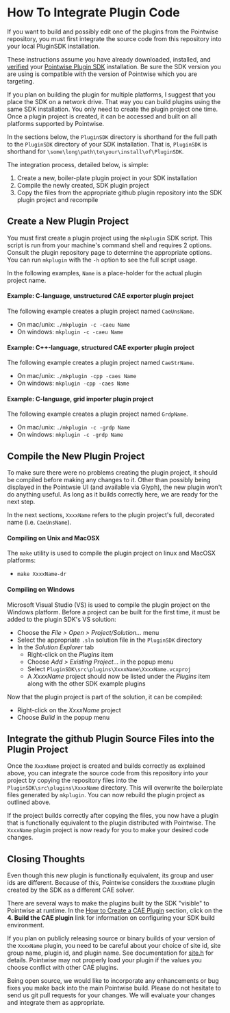 # How To Integrate Plugin Code

If you want to build and possibly edit one of the plugins from the Pointwise 
repository, you must first integrate the source code from this repository into 
your local PluginSDK installation.

These instructions assume you have already downloaded, installed, and 
[verified][SDKdocs] your [Pointwise Plugin SDK][SDKdownload] installation. Be 
sure the SDK version you are using is compatible with the version of Pointwise 
which you are targeting.

If you plan on building the plugin for multiple platforms, I suggest that you 
place the SDK on a network drive. That way you can build plugins using the same 
SDK installation. You only need to create the plugin project one time. Once a 
plugin project is created, it can be accessed and built on all platforms 
supported by Pointwise.

In the sections below, the `PluginSDK` directory is shorthand for the full path 
to the `PluginSDK` directory of your SDK installation. That is, `PluginSDK` 
is shorthand for `\some\long\path\to\your\install\of\PluginSDK`.

The integration process, detailed below, is simple:
1. Create a new, boiler-plate plugin project in your SDK installation
1. Compile the newly created, SDK plugin project
1. Copy the files from the appropriate github plugin repository into the
   SDK plugin project and recompile

## Create a New Plugin Project
You must first create a plugin project using the `mkplugin` SDK script. This 
script is run from your machine's command shell and requires 2 options. Consult 
the plugin repository page to determine the appropriate options. You can run 
`mkplugin` with the `-h` option to see the full script usage.

In the following examples, `Name` is a place-holder for the actual plugin 
project name.

#### Example: C-language, unstructured CAE exporter plugin project
The following example creates a plugin project named `CaeUnsName`.
* On mac/unix: `./mkplugin -c -caeu Name`
* On windows: `mkplugin -c -caeu Name`

#### Example: C++-language, structured CAE exporter plugin project
The following example creates a plugin project named `CaeStrName`.
* On mac/unix: `./mkplugin -cpp -caes Name`
* On windows: `mkplugin -cpp -caes Name`

#### Example: C-language, grid importer plugin project
The following example creates a plugin project named `GrdpName`.
* On mac/unix: `./mkplugin -c -grdp Name`
* On windows: `mkplugin -c -grdp Name`

## Compile the New Plugin Project
To make sure there were no problems creating the plugin project, it should be 
compiled before making any changes to it. Other than possibly being displayed in the 
Pointwsie UI (and available via Glyph), the new plugin won't do anything useful. 
As long as it builds correctly here, we are ready for the next step.

In the next sections, `XxxxName` refers to the plugin project's full, decorated 
name (i.e. `CaeUnsName`).

#### Compiling on Unix and MacOSX
The `make` utility is used to compile the plugin project on linux and MacOSX
platforms:
* `make XxxxName-dr`

#### Compiling on Windows
Microsoft Visual Studio (VS) is used to compile the plugin project on the 
Windows platform. Before a project can be built for the first time, it must be 
added to the plugin SDK's VS solution:
* Choose the *File &gt; Open &gt; Project/Solution...* menu
* Select the appropriate `.sln` solution file in the `PluginSDK` directory
* In the *Solution Explorer* tab
  * Right-click on the *Plugins* item
  * Choose *Add &gt; Existing Project...* in the popup menu
  * Select `PluginSDK\src\plugins\XxxxName\XxxxName.vcxproj`
  * A *XxxxName* project should now be listed under the *Plugins* item 
    along with the other SDK example plugins

Now that the plugin project is part of the solution, it can be compiled:
* Right-click on the *XxxxName* project
* Choose *Build* in the popup menu

## Integrate the github Plugin Source Files into the Plugin Project
Once the `XxxxName` project is created and builds correctly as explained above, 
you can integrate the source code from this repository into your project by 
copying the repository files into the `PluginSDK\src\plugins\XxxxName` directory.
This will overwrite the boilerplate files generated by `mkplugin`. You can now 
rebuild the plugin project as outlined above.

If the project builds correctly after copying the files, you now have a plugin 
that is functionally equivalent to the plugin distributed with Pointwise. 
The `XxxxName` plugin project is now ready for you to make your desired code 
changes.

## Closing Thoughts
Even though this new plugin is functionally equivalent, its group and user ids
are different. Because of this, Pointwise considers the `XxxxName` plugin 
created by the SDK as a different CAE solver.

There are several ways to make the plugins built by the SDK "visible" to 
Pointwise at runtime. In the [How to Create a CAE Plugin][SDKbuild] section, 
click on the **4. Build the CAE plugin** link for information on configuring 
your SDK build environment.

If you plan on publicly releasing source or binary builds of your version of 
the `XxxxName` plugin, you need to be careful about your choice of site id, site 
group name, plugin id, and plugin name. See documentation for [site.h][SDKsite.H] 
for details. Pointwise may not properly load your plugin if the values you 
choose conflict with other CAE plugins.

Being open source, we would like to incorporate any enhancements or bug fixes 
you make back into the main Pointwise build. Please do not hesitate to send us 
git pull requests for your changes. We will evaluate your changes and integrate 
them as appropriate.


[SDKdownload]: http://www.pointwise.com/plugins/#sdk_downloads
[SDKdocs]: http://www.pointwise.com/plugins
[SDKsite.H]: http://www.pointwise.com/plugins/html/d6/d89/site_8h.html
[SDKbuild]: http://www.pointwise.com/plugins/html/index.html#how_to_create_a_cae_plugin

